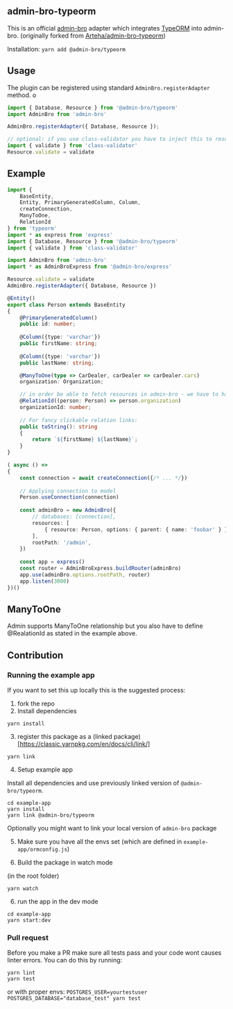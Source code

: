 ## admin-bro-typeorm

This is an official [admin-bro](https://github.com/SoftwareBrothers/admin-bro) adapter which integrates [TypeORM](https://typeorm.io/) into admin-bro. (originally forked from [Arteha/admin-bro-typeorm](https://github.com/Arteha/admin-bro-typeorm))

Installation: `yarn add @admin-bro/typeorm`

## Usage

The plugin can be registered using standard `AdminBro.registerAdapter` method.
o
```typescript
import { Database, Resource } from '@admin-bro/typeorm'
import AdminBro from 'admin-bro'

AdminBro.registerAdapter({ Database, Resource });

// optional: if you use class-validator you have to inject this to resource.
import { validate } from 'class-validator'
Resource.validate = validate
```

## Example

```typescript
import {
    BaseEntity,
    Entity, PrimaryGeneratedColumn, Column,
    createConnection,
    ManyToOne,
    RelationId
} from 'typeorm'
import * as express from 'express'
import { Database, Resource } from '@admin-bro/typeorm'
import { validate } from 'class-validator'

import AdminBro from 'admin-bro'
import * as AdminBroExpress from '@admin-bro/express'

Resource.validate = validate
AdminBro.registerAdapter({ Database, Resource })

@Entity()
export class Person extends BaseEntity
{
    @PrimaryGeneratedColumn()
    public id: number;
    
    @Column({type: 'varchar'})
    public firstName: string;
    
    @Column({type: 'varchar'})
    public lastName: string;

    @ManyToOne(type => CarDealer, carDealer => carDealer.cars)
    organization: Organization;

    // in order be able to fetch resources in admin-bro - we have to have id available
    @RelationId((person: Person) => person.organization)
    organizationId: number;
    
    // For fancy clickable relation links:
    public toString(): string
    {
        return `${firstName} ${lastName}`;
    }
}

( async () =>
{
    const connection = await createConnection({/* ... */})
    
    // Applying connection to model
    Person.useConnection(connection)
    
    const adminBro = new AdminBro({
        // databases: [connection],
        resources: [
            { resource: Person, options: { parent: { name: 'foobar' } } }
        ], 
        rootPath: '/admin',
    })
    
    const app = express()
    const router = AdminBroExpress.buildRouter(adminBro)
    app.use(adminBro.options.rootPath, router)
    app.listen(3000)
})()
```

## ManyToOne

Admin supports ManyToOne relationship but you also have to define @RealationId as stated in the example above.

## Contribution

### Running the example app

If you want to set this up locally this is the suggested process:

1. fork the repo
2. Install dependencies

```
yarn install
```

3. register this package as a (linked package)[https://classic.yarnpkg.com/en/docs/cli/link/]

```
yarn link
```

4. Setup example app

Install all dependencies and use previously linked version of `@admin-bro/typeorm`.

```
cd example-app
yarn install
yarn link @admin-bro/typeorm
```

Optionally you might want to link your local version of `admin-bro` package

5. Make sure you have all the envs set (which are defined in `example-app/ormconfig.js`)

6. Build the package in watch mode

(in the root folder)

```
yarn watch
```

6. run the app in the dev mode

```
cd example-app
yarn start:dev
```

### Pull request

Before you make a PR make sure all tests pass and your code wont causes linter errors.
You can do this by running:

```
yarn lint
yarn test
```

or with proper envs: `POSTGRES_USER=yourtestuser POSTGRES_DATABASE="database_test" yarn test`